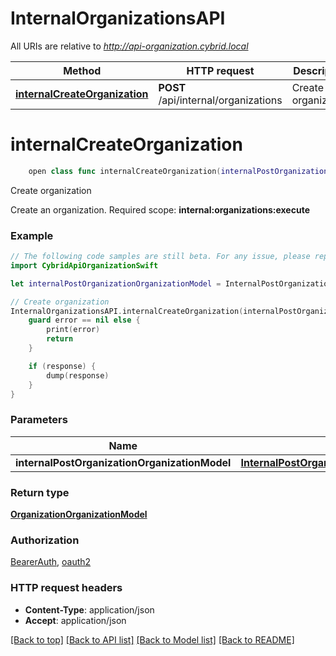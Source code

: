 # InternalOrganizationsAPI

All URIs are relative to *http://api-organization.cybrid.local*

Method | HTTP request | Description
------------- | ------------- | -------------
[**internalCreateOrganization**](InternalOrganizationsAPI.md#internalcreateorganization) | **POST** /api/internal/organizations | Create organization


# **internalCreateOrganization**
```swift
    open class func internalCreateOrganization(internalPostOrganizationOrganizationModel: InternalPostOrganizationOrganizationModel, completion: @escaping (_ data: OrganizationOrganizationModel?, _ error: Error?) -> Void)
```

Create organization

Create an organization.  Required scope: **internal:organizations:execute**

### Example
```swift
// The following code samples are still beta. For any issue, please report via http://github.com/OpenAPITools/openapi-generator/issues/new
import CybridApiOrganizationSwift

let internalPostOrganizationOrganizationModel = InternalPostOrganization(name: "name_example") // InternalPostOrganizationOrganizationModel | 

// Create organization
InternalOrganizationsAPI.internalCreateOrganization(internalPostOrganizationOrganizationModel: internalPostOrganizationOrganizationModel) { (response, error) in
    guard error == nil else {
        print(error)
        return
    }

    if (response) {
        dump(response)
    }
}
```

### Parameters

Name | Type | Description  | Notes
------------- | ------------- | ------------- | -------------
 **internalPostOrganizationOrganizationModel** | [**InternalPostOrganizationOrganizationModel**](InternalPostOrganizationOrganizationModel.md) |  | 

### Return type

[**OrganizationOrganizationModel**](OrganizationOrganizationModel.md)

### Authorization

[BearerAuth](../README.md#BearerAuth), [oauth2](../README.md#oauth2)

### HTTP request headers

 - **Content-Type**: application/json
 - **Accept**: application/json

[[Back to top]](#) [[Back to API list]](../README.md#documentation-for-api-endpoints) [[Back to Model list]](../README.md#documentation-for-models) [[Back to README]](../README.md)

